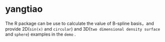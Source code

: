 # yangtiao
 The R package can be use to calculate the value of B-spline basis，and provide 2D(`sin(x)` and `circular`) and 3D(`two dimensional density surface` and `sphere`) examples in the `demo` .
